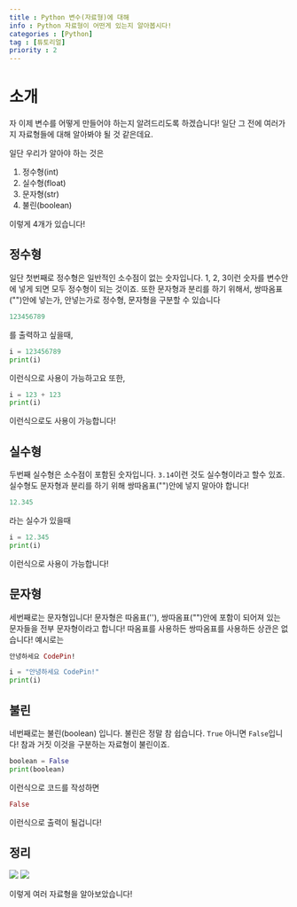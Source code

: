 ```yaml
---
title : Python 변수(자료형)에 대해
info : Python 자료형이 어떤게 있는지 알아봅시다!
categories : [Python]
tag : [튜토리얼]
priority : 2
---
```





# 소개
자 이제 변수를 어떻게 만들어야 하는지 알려드리도록 하겠습니다! 일단 그 전에 여러가지 자료형들에 대해 알아봐야 될 것 같은데요.

일단 우리가 알아야 하는 것은

1. 정수형(int)
2. 실수형(float)
3. 문자형(str)
4. 불린(boolean)

이렇게 4개가 있습니다!


## 정수형
일단 첫번째로 정수형은 일반적인 소수점이 없는 숫자입니다. 1, 2, 3이런 숫자를 변수안에 넣게 되면 모두 정수형이 되는 것이죠. 또한 문자형과 분리를 하기 위해서, 쌍따옴표("")안에 넣는가, 안넣는가로 정수형, 문자형을 구분할 수 있습니다
```ex
123456789
```
를 출력하고 싶을때,
```python
i = 123456789
print(i)
```
이런식으로 사용이 가능하고요 또한,
```python
i = 123 + 123
print(i)
```
이런식으로도 사용이 가능합니다!


## 실수형
두번째 실수형은 소수점이 포함된 숫자입니다. `3.14`이런 것도 실수형이라고 할수 있죠. 실수형도 문자형과 분리를 하기 위해 쌍따옴표("")안에 넣지 말아야 합니다!
```ex
12.345
```
라는 실수가 있을때
```python
i = 12.345
print(i)
```
이런식으로 사용이 가능합니다!


## 문자형
세번째로는 문자형입니다! 문자형은 따옴표(''), 쌍따옴표("")안에 포함이 되어져 있는 문자들을 전부 문자형이라고 합니다! 따옴표를 사용하든 쌍따옴표를 사용하든 상관은 없습니다!
예시로는
```ex
안녕하세요 CodePin!
```
```python
i = "안녕하세요 CodePin!"
print(i)
```

## 불린
네번째로는 불린(boolean) 입니다. 불린은 정말 참 쉽습니다. `True` 아니면 `False`입니다! 참과 거짓 이것을 구분하는 자료형이 불린이죠.
```python
boolean = False
print(boolean)
```
이런식으로 코드를 작성하면
```ex
False
```
이런식으로 출력이 될겁니다!




## 정리
![](https://media.discordapp.net/attachments/823315410077089792/979363157279666207/unknown.png)
![](https://media.discordapp.net/attachments/823315410077089792/979364346415165451/-1.png)

이렇게 여러 자료형을 알아보았습니다!
